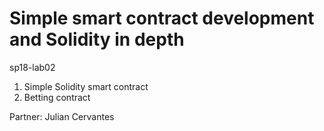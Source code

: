 # Simple smart contract development and Solidity in depth
sp18-lab02
1. Simple Solidity smart contract
2. Betting contract

Partner: Julian Cervantes
